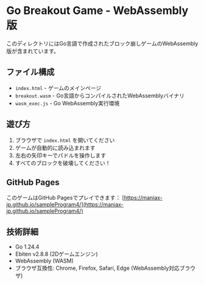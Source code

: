 # Go Breakout Game - WebAssembly版

このディレクトリにはGo言語で作成されたブロック崩しゲームのWebAssembly版が含まれています。

## ファイル構成

- `index.html` - ゲームのメインページ
- `breakout.wasm` - Go言語からコンパイルされたWebAssemblyバイナリ
- `wasm_exec.js` - Go WebAssembly実行環境

## 遊び方

1. ブラウザで `index.html` を開いてください
2. ゲームが自動的に読み込まれます
3. 左右の矢印キーでパドルを操作します
4. すべてのブロックを破壊してください！

## GitHub Pages

このゲームはGitHub Pagesでプレイできます：
[https://maniax-jp.github.io/sampleProgram4/](https://maniax-jp.github.io/sampleProgram4/)

## 技術詳細

- Go 1.24.4
- Ebiten v2.8.8 (2Dゲームエンジン)
- WebAssembly (WASM)
- ブラウザ互換性: Chrome, Firefox, Safari, Edge (WebAssembly対応ブラウザ)
